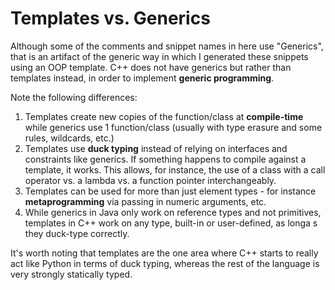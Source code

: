 # Templates vs. Generics

Although some of the comments and snippet names in here use "Generics", that is an artifact of the generic way in which I generated these snippets using an OOP template. C++ does not have generics but rather than templates instead, in order to implement __generic programming__.

Note the following differences:
1. Templates create new copies of the function/class at __compile-time__ while generics use 1 function/class (usually with type erasure and some rules, wildcards, etc.)
1. Templates use __duck typing__ instead of relying on interfaces and constraints like generics.  If something happens to compile against a template, it works.  This allows, for instance, the use of a class with a call operator vs. a lambda vs. a function pointer interchangeably.
1. Templates can be used for more than just element types - for instance __metaprogramming__ via passing in numeric arguments, etc.
1. While generics in Java only work on reference types and not primitives, templates in C++ work on any type, built-in or user-defined, as longa s they duck-type correctly.

It's worth noting that templates are the one area where C++ starts to really act like Python in terms of duck typing, whereas the rest of the language is very strongly statically typed.
